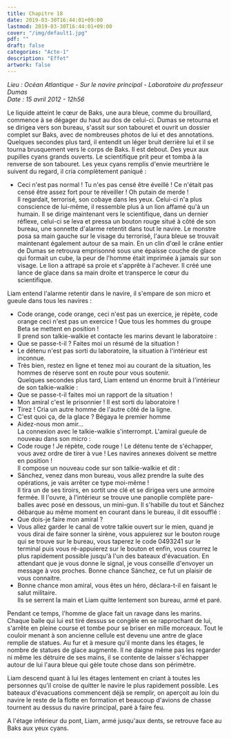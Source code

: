 ```yaml
---
title: Chapitre 18
date: 2019-03-30T16:44:01+09:00
lastmod: 2019-03-30T16:44:01+09:00
cover: "/img/default1.jpg"
pdf: ""
draft: false
categories: "Acte-1"
description: "Effet"
artwork: false
---
```

_Lieu : Océan Atlantique - Sur le navire principal - Laboratoire du professeur Dumas   
Date : 15 avril 2012 - 12h56_

Le liquide atteint le cœur de Baks, une aura bleue, comme du brouillard, commence à se dégager du haut au dos de celui-ci. Dumas se retourna et se dirigea vers son bureau, s'assit sur son tabouret et ouvrit un dossier complet sur Baks, avec de nombreuses photos de lui et des annotations. Quelques secondes plus tard, il entendit un léger bruit derrière lui et il se tourna brusquement vers le corps de Baks. Il est debout. Des yeux aux pupilles cyans grands ouverts. Le scientifique prit peur et tomba à la renverse de son tabouret. Les yeux cyans remplis d'envie meurtrière le suivent du regard, il cria complètement paniqué :   
- Ceci n'est pas normal ! Tu n'es pas censé être éveillé ! Ce n'était pas censé être assez fort pour te réveiller ! Oh putain de merde !    
Il regardait, terrorisé, son cobaye dans les yeux. Celui-ci n'a plus conscience de lui-même, il ressemble plus à un lion affamé qu'à un humain. Il se dirige maintenant vers le scientifique, dans un dernier réflexe, celui-ci se leva et pressa un bouton rouge situé à côté de son bureau, une sonnette d'alarme retentit dans tout le navire. Le monstre posa sa main gauche sur le visage du terrorisé, l'aura bleue se trouvait maintenant également autour de sa main. En un clin d'œil le crâne entier de Dumas se retrouva emprisonné sous une épaisse couche de glace qui formait un cube, la peur de l'homme était imprimée à jamais sur son visage. Le lion a attrapé sa proie et s'apprête à l'achever. Il créé une lance de glace dans sa main droite et transperce le cœur du scientifique.   
   
Liam entend l'alarme retentir dans le navire, il s'empare de son micro et gueule dans tous les navires :   
- Code orange, code orange, ceci n'est pas un exercice, je répète, code orange ceci n'est pas un exercice ! Que tous les hommes du groupe Beta se mettent en position !   
Il prend son talkie-walkie et contacte les marins devant le laboratoire :   
- Que se passe-t-il ? Faites moi un résumé de la situation !   
- Le détenu n'est pas sorti du laboratoire, la situation à l'intérieur est inconnue.   
- Très bien, restez en ligne et tenez moi au courant de la situation, les hommes de réserve sont en route pour vous soutenir.   
Quelques secondes plus tard, Liam entend un énorme bruit à l'intérieur de son talkie-walkie :   
- Que se passe-t-il faites moi un rapport de la situation !   
- Mon amiral c'est le prisonnier ! Il est sorti du laboratoire !    
- Tirez ! Cria un autre homme de l'autre côté de la ligne.   
- C'est quoi ça, de la glace ? Bégaya le premier homme   
- Aidez-nous mon amir...    
La connexion avec le talkie-walkie s'interrompt. L'amiral gueule de nouveau dans son micro :    
- Code rouge ! Je répète, code rouge ! Le détenu tente de s'échapper, vous avez ordre de tirer à vue ! Les navires annexes doivent se mettre en position !    
Il compose un nouveau code sur son talkie-walkie et dit :   
- Sánchez, venez dans mon bureau, vous allez prendre la suite des opérations, je vais arrêter ce type moi-même !   
Il tira un de ses tiroirs, en sortit une clé et se dirigea vers une armoire fermée. Il l'ouvre, à l'intérieur se trouve une panoplie complète pare-balles avec posé en dessous, un mini-gun. Il s'habille du tout et Sánchez débarque au même moment en courant dans le bureau, il dit essoufflé :   
- Que dois-je faire mon amiral ?    
- Vous allez garder le canal de votre talkie ouvert sur le mien, quand je vous dirai de faire sonner la sirène, vous appuierez sur le bouton rouge qui se trouve sur le bureau, vous taperez le code 0493241 sur le terminal puis vous ré-appuierez sur le bouton et enfin, vous courrez le plus rapidement possible jusqu'à l'un des bateaux d'évacuation. En attendant que je vous donne le signal, je vous conseille d'envoyer un message à vos proches. Bonne chance Sánchez, ce fut un plaisir de vous connaitre.   
- Bonne chance mon amiral, vous êtes un héro, déclara-t-il en faisant le salut militaire.   
Ils se serrent la main et Liam quitte lentement son bureau, armé et paré.   
   
Pendant ce temps, l'homme de glace fait un ravage dans les marins. Chaque balle qui lui est tiré dessus se congèle en se rapprochant de lui, s'arrête en pleine course et tombe pour se briser en mille morceaux. Tout le couloir menant à son ancienne cellule est devenu une antre de glace remplie de statues. Au fur et à mesure qu'il monte dans les étages, le nombre de statues de glace augmente. Il ne daigne même pas les regarder ni même les détruire de ses mains, il se contente de laisser s'échapper autour de lui l'aura bleue qui gèle toute chose dans son périmètre.    
   
Liam descend quant à lui les étages lentement en criant à toutes les personnes qu'il croise de quitter le navire le plus rapidement possible. Les bateaux d'évacuations commencent déjà se remplir, on aperçoit au loin du navire le reste de la flotte en formation et beaucoup d'avions de chasse tournent au dessus du navire principal, paré à faire feu.   
   
A l'étage inférieur du pont, Liam, armé jusqu'aux dents, se retrouve face au Baks aux yeux cyans.
